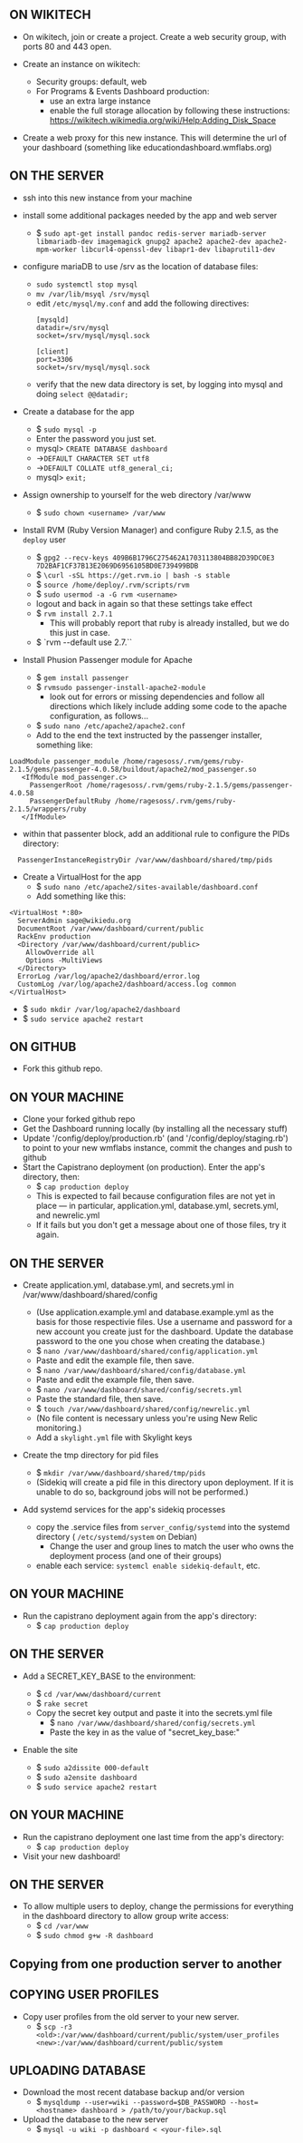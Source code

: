 ON WIKITECH
-------------

- On wikitech, join or create a project. Create a web security group, with ports 80 and 443 open.

- Create an instance on wikitech:
  - Security groups: default, web
  - For Programs & Events Dashboard production:
    - use an extra large instance
    - enable the full storage allocation by following these instructions: https://wikitech.wikimedia.org/wiki/Help:Adding_Disk_Space
    

- Create a web proxy for this new instance. This will determine the url of your dashboard (something like educationdashboard.wmflabs.org)

ON THE SERVER
-------------

- ssh into this new instance from your machine

- install some additional packages needed by the app and web server
  - $ `sudo apt-get install pandoc redis-server mariadb-server libmariadb-dev imagemagick gnupg2 apache2 apache2-dev apache2-mpm-worker libcurl4-openssl-dev libapr1-dev libaprutil1-dev`

- configure mariaDB to use /srv as the location of database files:
  - `sudo systemctl stop mysql`
  - `mv /var/lib/msyql /srv/mysql`
  - edit `/etc/mysql/my.conf` and add the following directives:
    ```
    [mysqld]
    datadir=/srv/mysql
    socket=/srv/mysql/mysql.sock

    [client]
    port=3306
    socket=/srv/mysql/mysql.sock
    ```
  - verify that the new data directory is set, by logging into mysql and doing `select @@datadir;`

- Create a database for the app
  - $ `sudo mysql -p`
  - Enter the password you just set.
  - mysql> `CREATE DATABASE dashboard`
  - ->`DEFAULT CHARACTER SET utf8`
  - ->`DEFAULT COLLATE utf8_general_ci;`
  - mysql> `exit;`

- Assign ownership to yourself for the web directory /var/www
  - $ `sudo chown <username> /var/www`

- Install RVM (Ruby Version Manager) and configure Ruby 2.1.5, as the `deploy` user
  - $ `gpg2 --recv-keys 409B6B1796C275462A1703113804BB82D39DC0E3 7D2BAF1CF37B13E2069D6956105BD0E739499BDB`
  - $ `\curl -sSL https://get.rvm.io | bash -s stable`
  - $ `source /home/deploy/.rvm/scripts/rvm`
  - $ `sudo usermod -a -G rvm <username>`
  - logout and back in again so that these settings take effect
  - $ `rvm install 2.7.1`
    - This will probably report that ruby is already installed, but we do this just in case.
  - $ `rvm --default use 2.7.``

- Install Phusion Passenger module for Apache
  - $ `gem install passenger`
  - $ `rvmsudo passenger-install-apache2-module`
    - look out for errors or missing dependencies and follow all directions which likely include adding some code to the apache configuration, as follows...
  - $ `sudo nano /etc/apache2/apache2.conf`
  - Add to the end the text instructed by the passenger installer, something like:

```
LoadModule passenger_module /home/ragesoss/.rvm/gems/ruby-2.1.5/gems/passenger-4.0.58/buildout/apache2/mod_passenger.so
   <IfModule mod_passenger.c>
     PassengerRoot /home/ragesoss/.rvm/gems/ruby-2.1.5/gems/passenger-4.0.58
     PassengerDefaultRuby /home/ragesoss/.rvm/gems/ruby-2.1.5/wrappers/ruby
   </IfModule>
```

  - within that passenter block, add an additional rule to configure the PIDs directory:
```
  PassengerInstanceRegistryDir /var/www/dashboard/shared/tmp/pids
```

- Create a VirtualHost for the app
  - $ `sudo nano /etc/apache2/sites-available/dashboard.conf`
  - Add something like this:

```
<VirtualHost *:80>
  ServerAdmin sage@wikiedu.org
  DocumentRoot /var/www/dashboard/current/public
  RackEnv production
  <Directory /var/www/dashboard/current/public>
    AllowOverride all
    Options -MultiViews
  </Directory>
  ErrorLog /var/log/apache2/dashboard/error.log
  CustomLog /var/log/apache2/dashboard/access.log common
</VirtualHost>
```
  - $ `sudo mkdir /var/log/apache2/dashboard`
  - $ `sudo service apache2 restart`


ON GITHUB
-------------

- Fork this github repo.


ON YOUR MACHINE
-------------

- Clone your forked github repo
- Get the Dashboard running locally (by installing all the necessary stuff)
- Update '/config/deploy/production.rb' (and '/config/deploy/staging.rb') to point to your new wmflabs instance, commit the changes and push to github
- Start the Capistrano deployment (on production). Enter the app's directory, then:
  - $ `cap production deploy`
  - This is expected to fail because configuration files are not yet in place — in particular, application.yml, database.yml, secrets.yml, and newrelic.yml
   - If it fails but you don't get a message about one of those files, try it again.


ON THE SERVER
-------------

- Create application.yml, database.yml, and secrets.yml in /var/www/dashboard/shared/config
   - (Use application.example.yml and database.example.yml as the basis for those respectivie files. Use a username and password for a new account you create just for the dashboard. Update the database password to the one you chose when creating the database.)
  - $ `nano /var/www/dashboard/shared/config/application.yml`
  - Paste and edit the example file, then save.
  - $ `nano /var/www/dashboard/shared/config/database.yml`
  - Paste and edit the example file, then save.
  - $ `nano /var/www/dashboard/shared/config/secrets.yml`
  - Paste the standard file, then save.
  - $ `touch /var/www/dashboard/shared/config/newrelic.yml`
  - (No file content is necessary unless you're using New Relic monitoring.)
  - Add a `skylight.yml` file with Skylight keys
- Create the tmp directory for pid files
  - $ `mkdir /var/www/dashboard/shared/tmp/pids`
  - (Sidekiq will create a pid file in this directory upon deployment. If it is unable to do so, background jobs will not be performed.)

- Add systemd services for the app's sidekiq processes
  - copy the .service files from `server_config/systemd` into the systemd directory ( `/etc/systemd/system` on Debian)
    - Change the user and group lines to match the user who owns the deployment process (and one of their groups)
  - enable each service: `systemcl enable sidekiq-default`, etc.

ON YOUR MACHINE
-------------

- Run the capistrano deployment again from the app's directory:
  - $ `cap production deploy`


ON THE SERVER
-------------

- Add a SECRET_KEY_BASE to the environment:
  - $ `cd /var/www/dashboard/current`
  - $ `rake secret`
  - Copy the secret key output and paste it into the secrets.yml file
    - $ `nano /var/www/dashboard/shared/config/secrets.yml`
    - Paste the key in as the value of "secret_key_base:"

- Enable the site
  - $ `sudo a2dissite 000-default`
  - $ `sudo a2ensite dashboard`
  - $ `sudo service apache2 restart`


ON YOUR MACHINE
-------------

- Run the capistrano deployment one last time from the app's directory:
  - $ `cap production deploy`
- Visit your new dashboard!

ON THE SERVER
-------------

- To allow multiple users to deploy, change the permissions for everything in the dashboard directory to allow group write access:
  - $ `cd /var/www`
  - $ `sudo chmod g+w -R dashboard`

## Copying from one production server to another

COPYING USER PROFILES
-------------

- Copy user profiles from the old server to your new server.
  - $ `scp -r3 <old>:/var/www/dashboard/current/public/system/user_profiles <new>:/var/www/dashboard/current/public/system`

UPLOADING DATABASE
-------------

- Download the most recent database backup and/or version
  - $ `mysqldump --user=wiki --password=$DB_PASSWORD --host=<hostname> dashboard > /path/to/your/backup.sql`
- Upload the database to the new server
  - $ `mysql -u wiki -p dashboard < <your-file>.sql`
